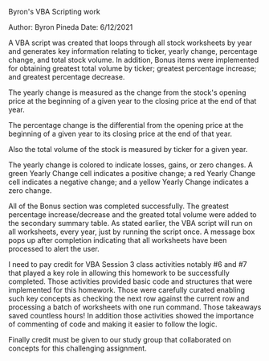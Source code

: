 Byron's VBA Scripting work



 Author: Byron Pineda
 Date: 6/12/2021



 A VBA script was created that loops through all stock worksheets by year and
 generates key information relating to ticker, yearly change, percentage
 change, and total stock volume. In addition, Bonus items were implemented
 for obtaining greatest total volume by ticker; greatest percentage increase;
 and greatest percentage decrease.

 The yearly change is measured as the change from the stock's opening
 price at the beginning of a given year to the closing price at the end of
 that year.

 The percentage change is the differential from the opening price at the
 beginning of a given year to its closing price at the end of that year.

 Also the total volume of the stock is measured by ticker for a given year.

 The yearly change is colored to indicate losses, gains, or zero changes.
 A green Yearly Change cell indicates a positive change; a red Yearly
 Change cell indicates a negative change; and a yellow Yearly Change
 indicates a zero change.

 All of the Bonus section was completed successfully.  The greatest percentage
 increase/decrease and the greated total volume were added to the secondary
 summary table.  As stated earlier, the VBA script will run on all worksheets, every
 year, just by running the script once.  A message box pops up after completion
 indicating that all worksheets have been processed to alert the user.

 I need to pay credit for VBA Session 3 class activities notably #6 and #7 that
 played a key role in allowing this homework to be successfully completed. Those
 activities provided basic code and structures that were  implemented for this homework.
 Those were carefully curated enabling such key concepts as checking the next row
 against the current row and processing a batch of worksheets with one run command.
 Those takeaways saved countless hours!  In addition those activities showed the importance
 of commenting of code and making it easier to follow the logic.

 Finally credit must be given to our study group that collaborated on concepts for this
 challenging assignment.



